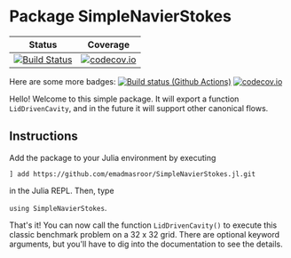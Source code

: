 # Package SimpleNavierStokes

| Status | Coverage |
| :----: | :----: |
| [![Build Status](https://travis-ci.org/emadmasroor/SimpleNavierStokes.jl.svg?branch=master)](https://travis-ci.org/emadmasroor/SimpleNavierStokes.jl) | [![codecov.io](http://codecov.io/github/emadmasroor/SimpleNavierStokes.jl/coverage.svg?branch=master)](http://codecov.io/github/emadmasroor/SimpleNavierStokes.jl?branch=master) |

Here are some more badges:
[![Build status (Github Actions)](https://github.com/sylvaticus/MyAwesomePackage.jl/workflows/CI/badge.svg)](https://github.com/sylvaticus/MyAwesomePackage.jl/actions)
[![codecov.io](http://codecov.io/github/sylvaticus/MyAwesomePackage.jl/coverage.svg?branch=main)](http://codecov.io/github/sylvaticus/MyAwesomePackage.jl?branch=main)

Hello! Welcome to this simple package. It will export a function `LidDrivenCavity`, and in the future it will support other canonical flows.

## Instructions

Add the package to your Julia environment by executing 

`] add https://github.com/emadmasroor/SimpleNavierStokes.jl.git`

in the Julia REPL. Then, type 

`using SimpleNavierStokes`.

That's it! You can now call the function `LidDrivenCavity()` to execute this classic benchmark problem on a 32 x 32 grid. There are optional keyword arguments, but you'll have to dig into the documentation to see the details.

